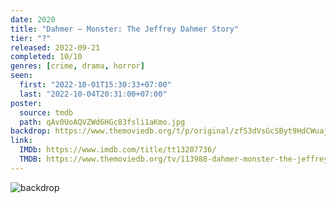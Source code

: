 ```yaml
---
date: 2020
title: "Dahmer – Monster: The Jeffrey Dahmer Story"
tier: "?"
released: 2022-09-21
completed: 10/10
genres: [crime, drama, horror]
seen:
  first: "2022-10-01T15:30:33+07:00"
  last: "2022-10-04T20:31:00+07:00"
poster:
  source: tmdb
  path: qAv0UoAQVZWd6HGc83fsli1aKmo.jpg
backdrop: https://www.themoviedb.org/t/p/original/zfS3dVsGcSByt9HdCWuajVzl9RQ.jpg
link:
  IMDb: https://www.imdb.com/title/tt13207736/
  TMDB: https://www.themoviedb.org/tv/113988-dahmer-monster-the-jeffrey-dahmer-story
---
```


![backdrop](https://www.themoviedb.org/t/p/original/y3Y5INbgpttPTbgihgIa5mdUJqH.jpg)
